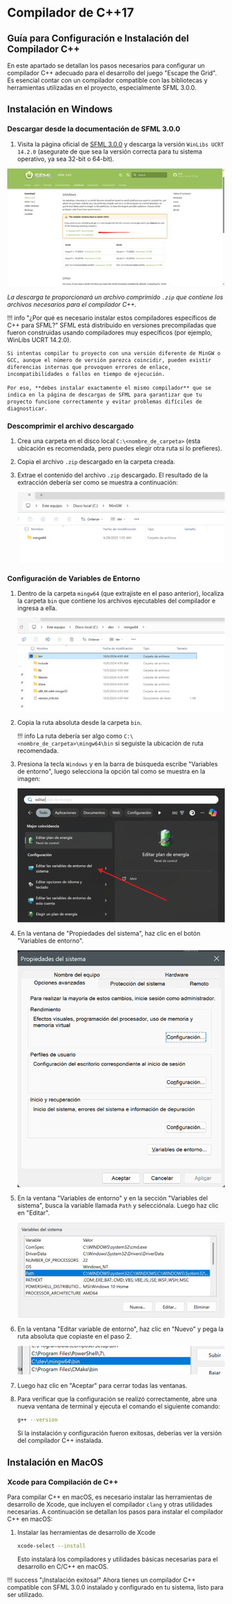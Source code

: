 # Compilador de C++17


## Guía para Configuración e Instalación del Compilador C++

En este apartado se detallan los pasos necesarios para configurar un compilador C++ adecuado para el desarrollo del juego "Escape the Grid". Es esencial contar con un compilador compatible con las bibliotecas y herramientas utilizadas en el proyecto, especialmente SFML 3.0.0.

## Instalación en Windows

### Descargar desde la documentación de SFML 3.0.0

1. Visita la página oficial de [SFML 3.0.0](https://www.sfml-dev.org/download/sfml/3.0.0/#windows) y descarga la versión `WinLibs UCRT 14.2.0` (asegurate de que sea la versión correcta para tu sistema operativo, ya sea 32-bit o 64-bit).

![Descargar Compilador](../../img/cpp_compiler.png)

*La descarga te proporcionará un archivo comprimido `.zip` que contiene los archivos necesarios para el compilador C++.*


!!! info "¿Por qué es necesario instalar estos compiladores específicos de C++ para SFML?"
    SFML está distribuido en versiones precompiladas que fueron construidas usando compiladores muy específicos (por ejemplo, WinLibs UCRT 14.2.0).  
    
    Si intentas compilar tu proyecto con una versión diferente de MinGW o GCC, aunque el número de versión parezca coincidir, pueden existir diferencias internas que provoquen errores de enlace, incompatibilidades o fallos en tiempo de ejecución.  
    
    Por eso, **debes instalar exactamente el mismo compilador** que se indica en la página de descargas de SFML para garantizar que tu proyecto funcione correctamente y evitar problemas difíciles de diagnosticar.

### Descomprimir el archivo descargado

1. Crea una carpeta en el disco local `C:\<nombre_de_carpeta>` (esta ubicación es recomendada, pero puedes elegir otra ruta si lo prefieres).

2. Copia el archivo `.zip` descargado en la carpeta creada.

3. Extrae el contenido del archivo `.zip` descargado. El resultado de la extracción debería ser como se muestra a continuación:

    ![Extraer Compilador](../../img/cpp_mingw.png)

### Configuración de Variables de Entorno

1. Dentro de la carpeta `mingw64` (que extrajiste en el paso anterior), localiza la carpeta `bin` que contiene los archivos ejecutables del compilador e ingresa a ella.

    ![Ruta Bin](../../img/bin_folder.png)

2. Copia la ruta absoluta desde la carpeta `bin`.

    !!! info
        La ruta debería ser algo como `C:\<nombre_de_carpeta>\mingw64\bin` si seguiste la ubicación de ruta recomendada.

3. Presiona la tecla `Windows` y en la barra de búsqueda escribe "Variables de entorno", luego selecciona la opción tal como se muestra en la imagen:

    ![Variables de Entorno](../../img/edit_variables.png)

4. En la ventana de "Propiedades del sistema", haz clic en el botón "Variables de entorno".

    ![Variables de Entorno](../../img/form_prop_sytem.png)

5. En la ventana "Variables de entorno" y en la sección "Variables del sistema", busca la variable llamada `Path` y selecciónala. Luego haz clic en "Editar".

    ![Editar Variables de Entorno](../../img/edit_path.png)

6. En la ventana "Editar variable de entorno", haz clic en "Nuevo" y pega la ruta absoluta que copiaste en el paso 2. 

    ![Editar Ruta](../../img/path_paste.png)

7. Luego haz clic en "Aceptar" para cerrar todas las ventanas.

8. Para verificar que la configuración se realizó correctamente, abre una nueva ventana de terminal y ejecuta el comando el siguiente comando:

    ```bash
    g++ --version
    ```

    Si la instalación y configuración fueron exitosas, deberías ver la versión del compilador C++ instalada.

## Instalación en MacOS

### Xcode para Compilación de C++

Para compilar C++ en macOS, es necesario instalar las herramientas de desarrollo de Xcode, que incluyen el compilador `clang` y otras utilidades necesarias. A continuación se detallan los pasos para instalar el compilador C++ en macOS:

1. Instalar las herramientas de desarrollo de Xcode


    ```bash
    xcode-select --install
    ```

    Esto instalará los compiladores y utilidades básicas necesarias para el desarrollo en C/C++ en macOS.

!!! success "¡Instalación exitosa!"
    Ahora tienes un compilador C++ compatible con SFML 3.0.0 instalado y configurado en tu sistema, listo para ser utilizado.